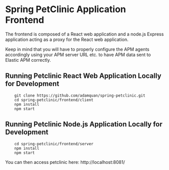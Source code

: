 # Spring PetClinic Application Frontend

The frontend is composed of a React web application and a node.js Express application acting as a proxy for the React web application.

Keep in mind that you will have to properly configure the APM agents accordingly using your APM server URL etc. to have APM data sent to Elastic APM correctly.

## Running Petclinic React Web Application Locally for Development

```
	git clone https://github.com/adamquan/spring-petclinic.git
	cd spring-petclinic/frontend/client
	npm install
	npm start
```

## Running Petclinic Node.js Application Locally for Development

```
	cd spring-petclinic/frontend/server
	npm install
	npm start
```

You can then access petclinic here: http://localhost:8081/

